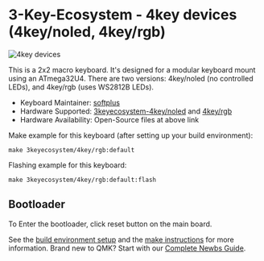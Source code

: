 # 3-Key-Ecosystem - 4key devices (4key/noled, 4key/rgb)

![4key devices](https://i.imgur.com/s1vaNye.jpg)

This is a 2x2 macro keyboard.
It's designed for a modular keyboard mount using an ATmega32U4.
There are two versions: 4key/noled (no controlled LEDs), and 4key/rgb (uses WS2812B LEDs).

* Keyboard Maintainer: [softplus](https://github.com/softplus)
* Hardware Supported: [3keyecosystem-4key/noled](https://github.com/softplus/3keyecosystem/tree/main/4key/4key1) and [4key/rgb](https://github.com/softplus/3keyecosystem/tree/main/4key/4key2)
* Hardware Availability: Open-Source files at above link

Make example for this keyboard (after setting up your build environment):

    make 3keyecosystem/4key/rgb:default

Flashing example for this keyboard:

    make 3keyecosystem/4key/rgb:default:flash

## Bootloader

To Enter the bootloader, click reset button on the main board.

See the [build environment setup](https://docs.qmk.fm/#/getting_started_build_tools) and the [make instructions](https://docs.qmk.fm/#/getting_started_make_guide) for more information. Brand new to QMK? Start with our [Complete Newbs Guide](https://docs.qmk.fm/#/newbs).
